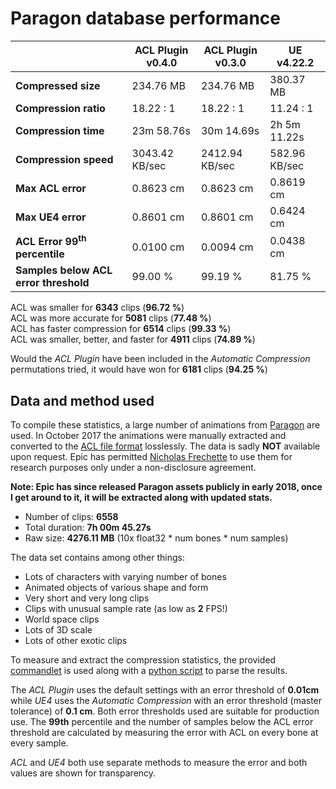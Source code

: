 # Paragon database performance

|                   | ACL Plugin v0.4.0 | ACL Plugin v0.3.0 | UE v4.22.2   |
| -------               | --------      | -------               | -------               |
| **Compressed size**   | 234.76 MB | 234.76 MB | 380.37 MB |
| **Compression ratio** | 18.22 : 1 | 18.22 : 1 | 11.24 : 1   |
| **Compression time**  | 23m 58.76s | 30m 14.69s | 2h 5m 11.22s |
| **Compression speed** | 3043.42 KB/sec | 2412.94 KB/sec | 582.96 KB/sec |
| **Max ACL error**     | 0.8623 cm | 0.8623 cm | 0.8619 cm      |
| **Max UE4 error**     | 0.8601 cm | 0.8601 cm | 0.6424 cm      |
| **ACL Error 99<sup>th</sup> percentile** | 0.0100 cm | 0.0094 cm | 0.0438 cm |
| **Samples below ACL error threshold** | 99.00 % | 99.19 % | 81.75 % |

ACL was smaller for **6343** clips (**96.72 %**)  
ACL was more accurate for **5081** clips (**77.48 %**)  
ACL has faster compression for **6514** clips (**99.33 %**)  
ACL was smaller, better, and faster for **4911** clips (**74.89 %**)  

Would the *ACL Plugin* have been included in the *Automatic Compression* permutations tried, it would have won for **6181** clips (**94.25 %**)

## Data and method used

To compile these statistics, a large number of animations from [Paragon](https://www.epicgames.com/paragon) are used.
In October 2017 the animations were manually extracted and converted to the [ACL file format](https://github.com/nfrechette/acl/blob/develop/docs/the_acl_file_format.md) losslessly. The data is sadly **NOT** available upon request.
Epic has permitted [Nicholas Frechette](https://github.com/nfrechette) to use them for research purposes only under a non-disclosure agreement.

**Note: Epic has since released Paragon assets publicly in early 2018, once I get around to it, it will be extracted along with updated stats.**

*  Number of clips: **6558**
*  Total duration: **7h 00m 45.27s**
*  Raw size: **4276.11 MB** (10x float32 * num bones * num samples)

The data set contains among other things:

*  Lots of characters with varying number of bones
*  Animated objects of various shape and form
*  Very short and very long clips
*  Clips with unusual sample rate (as low as **2** FPS!)
*  World space clips
*  Lots of 3D scale
*  Lots of other exotic clips

To measure and extract the compression statistics, the provided [commandlet](../ACLPlugin/Source/ACLPlugin/Classes/ACLStatsDumpCommandlet.h) is used along with a [python script](../Tools/stat_parser.py) to parse the results.

The *ACL Plugin* uses the default settings with an error threshold of **0.01cm** while *UE4* uses the *Automatic Compression* with an error threshold (master tolerance) of **0.1 cm**. Both error thresholds used are suitable for production use. The **99th** percentile and the number of samples below the ACL error threshold are calculated by measuring the error with ACL on every bone at every sample.

*ACL* and *UE4* both use separate methods to measure the error and both values are shown for transparency.